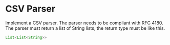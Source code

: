 # CSV Parser

Implement a CSV parser. The parser needs to be compliant
with [RFC 4180](https://tools.ietf.org/html/rfc4180).
The parser must return a list of String lists, the return
type must be like this.

```java
List<List<String>>
```
